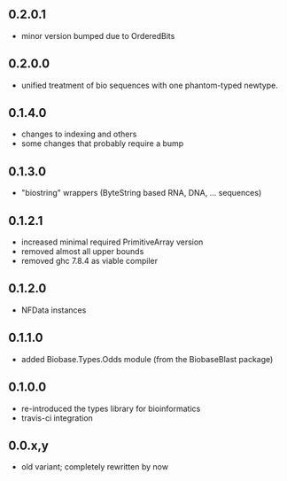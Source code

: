 0.2.0.1
-------

- minor version bumped due to OrderedBits

0.2.0.0
-------

- unified treatment of bio sequences with one phantom-typed newtype.

0.1.4.0
-------

- changes to indexing and others
- some changes that probably require a bump

0.1.3.0
-------

- "biostring" wrappers (ByteString based RNA, DNA, ... sequences)

0.1.2.1
-------

- increased minimal required PrimitiveArray version
- removed almost all upper bounds
- removed ghc 7.8.4 as viable compiler

0.1.2.0
-------

- NFData instances

0.1.1.0
-------

- added Biobase.Types.Odds module (from the BiobaseBlast package)

0.1.0.0
-------

- re-introduced the types library for bioinformatics
- travis-ci integration

0.0.x,y
-------

- old variant; completely rewritten by now

